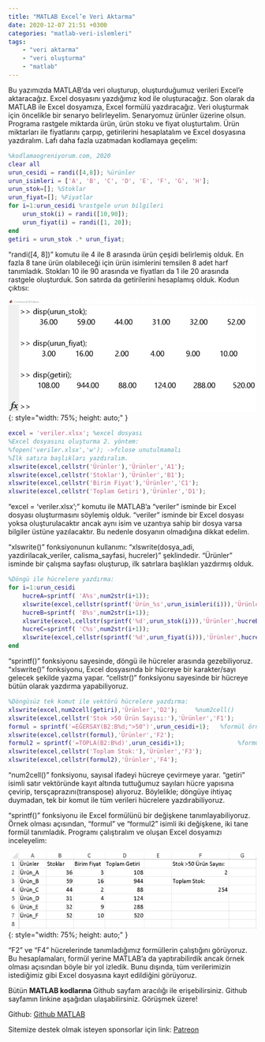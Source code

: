 ```yaml
---
title: "MATLAB Excel’e Veri Aktarma"
date: 2020-12-07 21:51 +0300
categories: "matlab-veri-islemleri"
tags:  
    - "veri aktarma" 
    - "veri oluşturma"
    - "matlab"
---
```


Bu yazımızda MATLAB’da veri oluşturup, oluşturduğumuz verileri Excel’e aktaracağız. Excel dosyasını yazdığımız kod ile oluşturacağız. Son olarak da MATLAB ile Excel dosyamıza, Excel formülü yazdıracağız. Veri oluşturmak için öncelikle bir senaryo belirleyelim. Senaryomuz ürünler üzerine olsun. Programa rastgele miktarda ürün, ürün stoku ve fiyat oluşturtalım. Ürün miktarları ile fiyatlarını çarpıp, getirilerini hesaplatalım ve Excel dosyasına yazdıralım. Lafı daha fazla uzatmadan kodlamaya geçelim:


```matlab
%kodlamaogreniyorum.com, 2020
clear all
urun_cesidi = randi([4,8]); %ürünler
urun_isimleri = ['A', 'B', 'C', 'D', 'E', 'F', 'G', 'H'];
urun_stok=[]; %Stoklar
urun_fiyat=[]; %Fiyatlar
for i=1:urun_cesidi %rastgele urun bilgileri
    urun_stok(i) = randi([10,90]);
    urun_fiyat(i) = randi([1, 20]);
end
getiri = urun_stok .* urun_fiyat;
```

“randi([4, 8])” komutu ile 4 ile 8 arasında ürün çeşidi belirlemiş olduk. En fazla 8 tane ürün olabileceği için ürün isimlerini temsilen 8 adet harf tanımladık. Stokları 10 ile 90 arasında ve fiyatları da 1 ile 20 arasında rastgele oluşturduk. Son satırda da getirilerini hesaplamış olduk. Kodun çıktısı:

![](/assets/img/matlab/matlab63.webp){: style="width: 75%; height: auto;" }

```matlab
excel = 'veriler.xlsx'; %excel dosyası
%Excel dosyasını oluşturma 2. yöntem:
%fopen('veriler.xlsx','w'); ->fclose unutulmamalı
%İlk satıra başlıkları yazdıralım.
xlswrite(excel,cellstr('Ürünler'),'Ürünler','A1');
xlswrite(excel,cellstr('Stoklar'),'Ürünler','B1');
xlswrite(excel,cellstr('Birim Fiyat'),'Ürünler','C1');
xlswrite(excel,cellstr('Toplam Getiri'),'Ürünler','D1');
```

“excel = ‘veriler.xlsx’;” komutu ile MATLAB’a “veriler” isminde bir Excel dosyası oluşturmasını söylemiş olduk. “veriler” isminde bir Excel dosyası yoksa oluşturulacaktır ancak aynı isim ve uzantıya sahip bir dosya varsa bilgiler üstüne yazılacaktır. Bu nedenle dosyanın olmadığına dikkat edelim.

“xlswrite()” fonksiyonunun kullanımı: “xlswrite(dosya_adi, yazdirilacak_veriler, calisma_sayfasi, hucreler)” şeklindedir. “Ürünler” isminde bir çalışma sayfası oluşturup, ilk satırlara başlıkları yazdırmış olduk.

```matlab
%Döngü ile hücrelere yazdırma:
for i=1:urun_cesidi
    hucreA=sprintf( 'A%s',num2str(i+1));
    xlswrite(excel,cellstr(sprintf('Ürün_%s',urun_isimleri(i))),'Ürünler',hucreA);  %
    hucreB=sprintf( 'B%s',num2str(i+1));
    xlswrite(excel,cellstr(sprintf('%d',urun_stok(i))),'Ürünler',hucreB);
    hucreC=sprintf( 'C%s',num2str(i+1));
    xlswrite(excel,cellstr(sprintf('%d',urun_fiyat(i))),'Ürünler',hucreC);
end
```

“sprintf()” fonksiyonu sayesinde, döngü ile hücreler arasında gezebiliyoruz. “xlswrite()” fonksiyonu, Excel dosyasında bir hücreye bir karakter/sayı gelecek şekilde yazma yapar. “cellstr()” fonksiyonu sayesinde bir hücreye bütün olarak yazdırma yapabiliyoruz.

```matlab
%Döngüsüz tek komut ile vektörü hücrelere yazdırma:
xlswrite(excel,num2cell(getiri),'Ürünler','D2');     %num2cell()
xlswrite(excel,cellstr('Stok >50 Ürün Sayısı:'),'Ürünler','F1');
formul = sprintf('=EĞERSAY(B2:B%d;">50")',urun_cesidi+1);   %formül örnek 1
xlswrite(excel,cellstr(formul),'Ürünler','F2');
formul2 = sprintf('=TOPLA(B2:B%d)',urun_cesidi+1);               %formül örnek 2
xlswrite(excel,cellstr('Toplam Stok:'),'Ürünler','F3');
xlswrite(excel,cellstr(formul2),'Ürünler','F4');
```

“num2cell()” fonksiyonu, sayısal ifadeyi hücreye çevirmeye yarar. “getiri” isimli satır vektöründe kayıt altında tuttuğumuz sayıları hücre yapısına çevirip, tersçaprazını(transpose) alıyoruz. Böylelikle; döngüye ihtiyaç duymadan, tek bir komut ile tüm verileri hücrelere yazdırabiliyoruz.

“sprintf()” fonksiyonu ile Excel formülünü bir değişkene tanımlayabiliyoruz. Örnek olması açısından, “formul” ve “formul2” isimli  iki değişkene, iki tane formül tanımladık. Programı çalıştıralım ve oluşan Excel dosyamızı inceleyelim:

![](/assets/img/matlab/matlab64.webp){: style="width: 75%; height: auto;" }

“F2” ve “F4” hücrelerinde tanımladığımız formüllerin çalıştığını görüyoruz. Bu hesaplamaları, formül yerine MATLAB’a da yaptırabilirdik ancak örnek olması açısından böyle bir yol izledik. Bunu dışında, tüm verilerimizin istediğimiz gibi Excel dosyasına kayıt edildiğini görüyoruz.

Bütün **MATLAB kodlarına** Github sayfam aracılığı ile erişebilirsiniz. Github sayfamın linkine aşağıdan ulaşabilirsiniz. Görüşmek üzere!

Github: [Github MATLAB](https://github.com/TunahanBilgic/kodlamaogreniyorum/tree/main/matlab)

Sitemize destek olmak isteyen sponsorlar için link: [Patreon](https://patreon.com/tunahanbilgic)